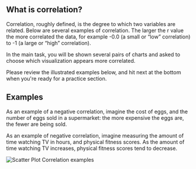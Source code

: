 ## What is correlation?
Correlation, roughly defined, is the degree to which two variables are related. Below are several examples of correlation. The larger the r value the more correlated the data, for example -0.0 (a small or “low” correlation) to -1 (a large or “high” correlation).


In the main task, you will be shown several pairs of charts and asked to choose which visualization appears more correlated.


Please review the illustrated examples below, and hit next at the bottom when you're ready for a practice section.

## Examples
As an example of a negative correlation, imagine the cost of eggs, and the number of eggs sold in a supermarket: the more expensive the eggs are, the fewer are being sold.

As an example of negative correlation, imagine measuring the amount of time watching TV in hours, and physical fitness scores. As the amount of time watching TV increases, physical fitness scores tend to decrease.

![Scatter Plot Correlation examples](./assets/ScatterPlotCorrelations.png)